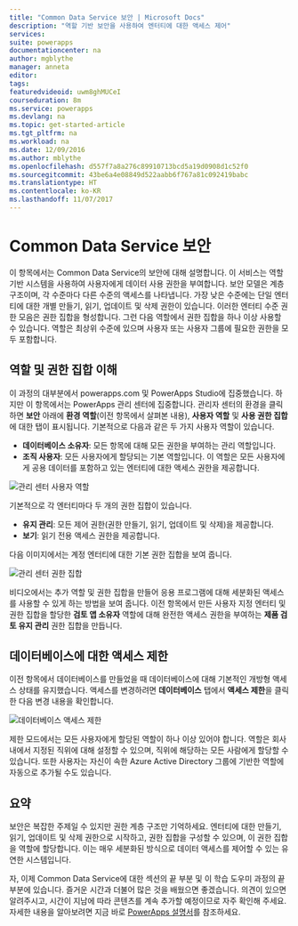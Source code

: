 ```yaml
---
title: "Common Data Service 보안 | Microsoft Docs"
description: "역할 기반 보안을 사용하여 엔터티에 대한 액세스 제어"
services: 
suite: powerapps
documentationcenter: na
author: mgblythe
manager: anneta
editor: 
tags: 
featuredvideoid: uwm8ghMUCeI
courseduration: 8m
ms.service: powerapps
ms.devlang: na
ms.topic: get-started-article
ms.tgt_pltfrm: na
ms.workload: na
ms.date: 12/09/2016
ms.author: mblythe
ms.openlocfilehash: d557f7a8a276c89910713bcd5a19d0908d1c52f0
ms.sourcegitcommit: 43be6a4e08849d522aabb6f767a81c092419babc
ms.translationtype: HT
ms.contentlocale: ko-KR
ms.lasthandoff: 11/07/2017
---
```

# <a name="common-data-service-security"></a>Common Data Service 보안
이 항목에서는 Common Data Service의 보안에 대해 설명합니다. 이 서비스는 역할 기반 시스템을 사용하여 사용자에게 데이터 사용 권한을 부여합니다. 보안 모델은 계층 구조이며, 각 수준마다 다른 수준의 액세스를 나타냅니다. 가장 낮은 수준에는 단일 엔터티에 대한 개별 만들기, 읽기, 업데이트 및 삭제 권한이 있습니다. 이러한 엔터티 수준 권한 모음은 권한 집합을 형성합니다. 그런 다음 역할에서 권한 집합을 하나 이상 사용할 수 있습니다. 역할은 최상위 수준에 있으며 사용자 또는 사용자 그룹에 필요한 권한을 모두 포함합니다.

## <a name="understanding-roles-and-permission-sets"></a>역할 및 권한 집합 이해
이 과정의 대부분에서 powerapps.com 및 PowerApps Studio에 집중했습니다. 하지만 이 항목에서는 PowerApps 관리 센터에 집중합니다. 관리자 센터의 환경을 클릭하면 **보안** 아래에 **환경 역할**(이전 항목에서 살펴본 내용), **사용자 역할** 및 **사용 권한 집합**에 대한 탭이 표시됩니다. 기본적으로 다음과 같은 두 가지 사용자 역할이 있습니다.

* **데이터베이스 소유자**: 모든 항목에 대해 모든 권한을 부여하는 관리 역할입니다.
* **조직 사용자**: 모든 사용자에게 할당되는 기본 역할입니다. 이 역할은 모든 사용자에게 공용 데이터를 포함하고 있는 엔터티에 대한 액세스 권한을 제공합니다.

![관리 센터 사용자 역할](./media/learning-common-data-service-security/user-roles.png)

기본적으로 각 엔터티마다 두 개의 권한 집합이 있습니다. 

* **유지 관리**: 모든 제어 권한(권한 만들기, 읽기, 업데이트 및 삭제)을 제공합니다.
* **보기**: 읽기 전용 액세스 권한을 제공합니다.

다음 이미지에서는 계정 엔터티에 대한 기본 권한 집합을 보여 줍니다. 

![관리 센터 권한 집합](./media/learning-common-data-service-security/permission-sets.png)

비디오에서는 추가 역할 및 권한 집합을 만들어 응용 프로그램에 대해 세분화된 액세스를 사용할 수 있게 하는 방법을 보여 줍니다. 이전 항목에서 만든 사용자 지정 엔터티 및 권한 집합을 할당한 **검토 앱 소유자** 역할에 대해 완전한 액세스 권한을 부여하는 **제품 검토 유지 관리** 권한 집합을 만듭니다.  

## <a name="restrict-access-to-a-database"></a>데이터베이스에 대한 액세스 제한
이전 항목에서 데이터베이스를 만들었을 때 데이터베이스에 대해 기본적인 개방형 액세스 상태를 유지했습니다. 액세스를 변경하려면 **데이터베이스** 탭에서 **액세스 제한**을 클릭한 다음 변경 내용을 확인합니다.

![데이터베이스 액세스 제한](./media/learning-common-data-service-security/restrict-access.png)

제한 모드에서는 모든 사용자에게 할당된 역할이 하나 이상 있어야 합니다. 역할은 회사 내에서 지정된 직위에 대해 설정할 수 있으며, 직위에 해당하는 모든 사람에게 할당할 수 있습니다. 또한 사용자는 자신이 속한 Azure Active Directory 그룹에 기반한 역할에 자동으로 추가될 수도 있습니다.

## <a name="wrapping-it-up"></a>요약
보안은 복잡한 주제일 수 있지만 권한 계층 구조만 기억하세요. 엔터티에 대한 만들기, 읽기, 업데이트 및 삭제 권한으로 시작하고, 권한 집합을 구성할 수 있으며, 이 권한 집합을 역할에 할당합니다. 이는 매우 세분화된 방식으로 데이터 액세스를 제어할 수 있는 유연한 시스템입니다. 

자, 이제 Common Data Service에 대한 섹션의 끝 부분 및 이 학습 도우미 과정의 끝 부분에 있습니다. 즐거운 시간과 더불어 많은 것을 배웠으면 좋겠습니다. 의견이 있으면 알려주시고, 시간이 지남에 따라 콘텐츠를 계속 추가할 예정이므로 자주 확인해 주세요. 자세한 내용을 알아보려면 지금 바로 [PowerApps 설명서](https://powerapps.microsoft.com/tutorials/getting-started/)를 참조하세요. 

